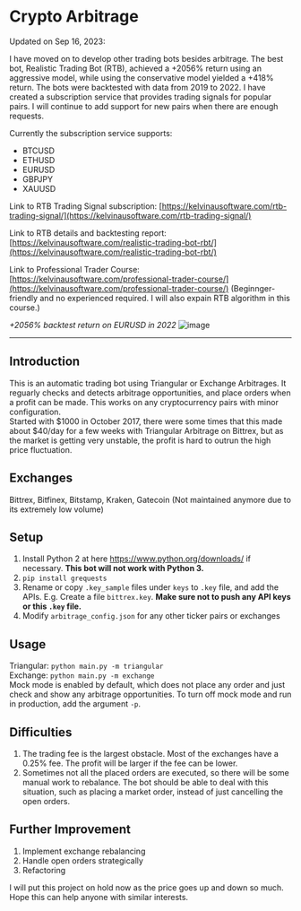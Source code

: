 # Crypto Arbitrage

Updated on Sep 16, 2023:

I have moved on to develop other trading bots besides arbitrage. The best bot, Realistic Trading Bot (RTB), achieved a +2056% return using an aggressive model, while using the conservative model yielded a +418% return. The bots were backtested with data from 2019 to 2022. I have created a subscription service that provides trading signals for popular pairs. I will continue to add support for new pairs when there are enough requests.

Currently the subscription service supports:

- BTCUSD
- ETHUSD
- EURUSD
- GBPJPY
- XAUUSD

Link to RTB Trading Signal subscription: [https://kelvinausoftware.com/rtb-trading-signal/](https://kelvinausoftware.com/rtb-trading-signal/)

Link to RTB details and backtesting report: [https://kelvinausoftware.com/realistic-trading-bot-rbt/](https://kelvinausoftware.com/realistic-trading-bot-rbt/)

Link to Professional Trader Course: [https://kelvinausoftware.com/professional-trader-course/](https://kelvinausoftware.com/professional-trader-course/) (Beginnger-friendly and no experienced required. I will also expain RTB algorithm in this course.)

_+2056% backtest return on EURUSD in 2022_
![image](https://kelvinau.github.io/crypto-arbitrage/reference/rtb_aggressive_model.gif?1)

---

## Introduction

This is an automatic trading bot using Triangular or Exchange Arbitrages. It reguarly checks and detects arbitrage opportunities, and place orders when a profit can be made. This works on any cryptocurrency pairs with minor configuration.  
Started with $1000 in October 2017, there were some times that this made about $40/day for a few weeks with Triangular Arbitrage on Bittrex, but as the market is getting very unstable, the profit is hard to outrun the high price fluctuation.

## Exchanges

Bittrex, Bitfinex, Bitstamp, Kraken, Gatecoin (Not maintained anymore due to its extremely low volume)

## Setup

1. Install Python 2 at here https://www.python.org/downloads/ if necessary. **This bot will not work with Python 3.**
2. `pip install grequests`
3. Rename or copy `.key_sample` files under `keys` to `.key` file, and add the APIs. E.g. Create a file `bittrex.key`. **Make sure not to push any API keys or this `.key` file.**
4. Modify `arbitrage_config.json` for any other ticker pairs or exchanges

## Usage

Triangular: `python main.py -m triangular`  
Exchange: `python main.py -m exchange`  
Mock mode is enabled by default, which does not place any order and just check and show any arbitrage opportunities. To turn off mock mode and run in production, add the argument `-p`.

## Difficulties

1. The trading fee is the largest obstacle. Most of the exchanges have a 0.25% fee. The profit will be larger if the fee can be lower.
2. Sometimes not all the placed orders are executed, so there will be some manual work to rebalance. The bot should be able to deal with this situation, such as placing a market order, instead of just cancelling the open orders.

## Further Improvement

1. Implement exchange rebalancing
2. Handle open orders strategically
3. Refactoring

I will put this project on hold now as the price goes up and down so much. Hope this can help anyone with similar interests.
